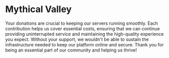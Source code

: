 # Mythical Valley

Your donations are crucial to keeping our servers running smoothly. Each contribution helps us cover essential costs, ensuring that we can continue providing uninterrupted service and maintaining the high-quality experience you expect. Without your support, we wouldn't be able to sustain the infrastructure needed to keep our platform online and secure. Thank you for being an essential part of our community and helping us thrive!
 
